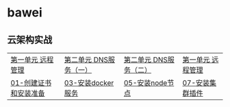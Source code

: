 # bawei

## 云架构实战

<table border="0">
    <tr>
        <td><a href="/云架构实战/第一单元-远程管理/第一单元 远程管理.md">第一单元 远程管理</a></td>
		<td><a href="/云架构实战/第二单元-DNS服务（一）/第二单元 DNS服务（一）.md">第二单元 DNS服务（一）</a></td>
         <td><a href="/云架构实战/第二单元-DNS服务（二）/第二单元 DNS服务（二）.md">第二单元 DNS服务（二）</a></td>
         <td><a href="/云架构实战/第一单元-远程管理/第一单元 远程管理.md">第一单元 远程管理</a></td>
    </tr>
    <tr>
        <td><a href="docs/setup/01-CA_and_prerequisite.md">01-创建证书和安装准备</a></td>
        <td><a href="docs/setup/03-install_docker.md">03-安装docker服务</a></td>
        <td><a href="docs/setup/05-install_kube_node.md">05-安装node节点</a></td>
        <td><a href="docs/setup/07-install_cluster_addon.md">07-安装集群插件</a></td>
    </tr>
</table>

